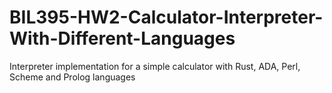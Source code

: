 # BIL395-HW2-Calculator-Interpreter-With-Different-Languages
Interpreter implementation for a simple calculator with Rust, ADA, Perl, Scheme and Prolog languages
